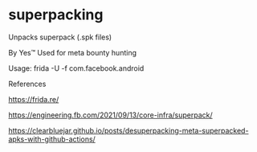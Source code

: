 # superpacking
Unpacks superpack (.spk files)

By Yes™
Used for meta bounty hunting

Usage:
frida -U -f com.facebook.android

References

https://frida.re/

https://engineering.fb.com/2021/09/13/core-infra/superpack/

https://clearbluejar.github.io/posts/desuperpacking-meta-superpacked-apks-with-github-actions/
